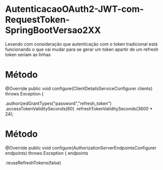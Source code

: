 # AutenticacaoOAuth2-JWT-com-RequestToken-SpringBootVersao2XX
Levando com consideração que autenticação com o token tradicional está funcionando o que vai mudar para se gerar um token apartir de um refresh token seriam as linhas


# Método
@Override
	public void configure(ClientDetailsServiceConfigurer clients) throws Exception {

.authorizedGrantTypes("password","refresh_token")
.accessTokenValiditySeconds(60)
.refreshTokenValiditySeconds(3600 * 24);


# Método

@Override
public void configure(AuthorizationServerEndpointsConfigurer endpoints) throws Exception {
	 endpoints
	
.reuseRefreshTokens(false)
	 
